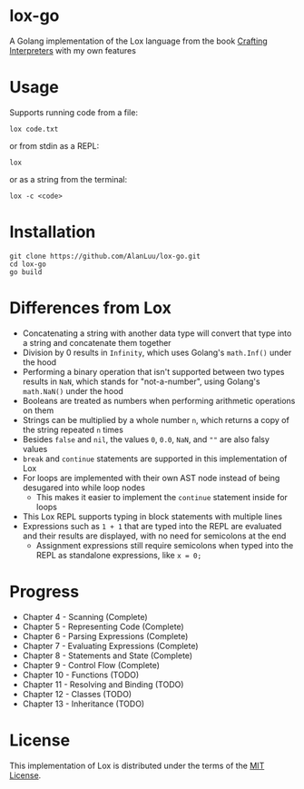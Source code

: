 # lox-go
A Golang implementation of the Lox language from the book [Crafting Interpreters](https://craftinginterpreters.com/) with my own features

# Usage
Supports running code from a file:
```
lox code.txt
```
or from stdin as a REPL:
```
lox
```
or as a string from the terminal:
```
lox -c <code>
```

# Installation
```
git clone https://github.com/AlanLuu/lox-go.git
cd lox-go
go build
```

# Differences from Lox
- Concatenating a string with another data type will convert that type into a string and concatenate them together
- Division by 0 results in `Infinity`, which uses Golang's `math.Inf()` under the hood
- Performing a binary operation that isn't supported between two types results in `NaN`, which stands for "not-a-number", using Golang's `math.NaN()` under the hood
- Booleans are treated as numbers when performing arithmetic operations on them
- Strings can be multiplied by a whole number `n`, which returns a copy of the string repeated `n` times
- Besides `false` and `nil`, the values `0`, `0.0`, `NaN`, and `""` are also falsy values
- `break` and `continue` statements are supported in this implementation of Lox
- For loops are implemented with their own AST node instead of being desugared into while loop nodes
    - This makes it easier to implement the `continue` statement inside for loops
- This Lox REPL supports typing in block statements with multiple lines
- Expressions such as `1 + 1` that are typed into the REPL are evaluated and their results are displayed, with no need for semicolons at the end
    - Assignment expressions still require semicolons when typed into the REPL as standalone expressions, like `x = 0;`

# Progress
- Chapter 4 - Scanning (Complete)
- Chapter 5 - Representing Code (Complete)
- Chapter 6 - Parsing Expressions (Complete)
- Chapter 7 - Evaluating Expressions (Complete)
- Chapter 8 - Statements and State (Complete)
- Chapter 9 - Control Flow (Complete)
- Chapter 10 - Functions (TODO)
- Chapter 11 - Resolving and Binding (TODO)
- Chapter 12 - Classes (TODO)
- Chapter 13 - Inheritance (TODO)

# License
This implementation of Lox is distributed under the terms of the [MIT License](https://github.com/AlanLuu/lox-go/blob/main/LICENSE).
